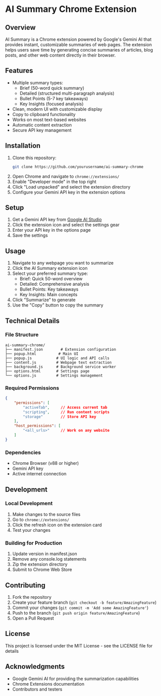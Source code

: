# AI Summary Chrome Extension

## Overview
AI Summary is a Chrome extension powered by Google's Gemini AI that provides instant, customizable summaries of web pages. The extension helps users save time by generating concise summaries of articles, blog posts, and other web content directly in their browser.

## Features
- Multiple summary types:
  - Brief (50-word quick summary)
  - Detailed (structured multi-paragraph analysis)
  - Bullet Points (5-7 key takeaways)
  - Key Insights (focused analysis)
- Clean, modern UI with customizable display
- Copy to clipboard functionality
- Works on most text-based websites
- Automatic content extraction
- Secure API key management

## Installation
1. Clone this repository:
   ```bash
   git clone https://github.com/yourusername/ai-summary-chrome
   ```
2. Open Chrome and navigate to `chrome://extensions/`
3. Enable "Developer mode" in the top right
4. Click "Load unpacked" and select the extension directory
5. Configure your Gemini API key in the extension options

## Setup
1. Get a Gemini API key from [Google AI Studio](https://makersuite.google.com/app/apikey)
2. Click the extension icon and select the settings gear
3. Enter your API key in the options page
4. Save the settings

## Usage
1. Navigate to any webpage you want to summarize
2. Click the AI Summary extension icon
3. Select your preferred summary type:
   - Brief: Quick 50-word overview
   - Detailed: Comprehensive analysis
   - Bullet Points: Key takeaways
   - Key Insights: Main concepts
4. Click "Summarize" to generate
5. Use the "Copy" button to copy the summary

## Technical Details

### File Structure
```
ai-summary-chrome/
├── manifest.json        # Extension configuration
├── popup.html          # Main UI
├── popup.js           # UI logic and API calls
├── content.js         # Webpage text extraction
├── background.js      # Background service worker
├── options.html       # Settings page
└── options.js         # Settings management
```

### Required Permissions
```json
{
    "permissions": [
        "activeTab",     // Access current tab
        "scripting",     // Run content scripts
        "storage"        // Store API key
    ],
    "host_permissions": [
        "<all_urls>"     // Work on any website
    ]
}
```

### Dependencies
- Chrome Browser (v88 or higher)
- Gemini API key
- Active internet connection

## Development

### Local Development
1. Make changes to the source files
2. Go to `chrome://extensions/`
3. Click the refresh icon on the extension card
4. Test your changes

### Building for Production
1. Update version in manifest.json
2. Remove any console.log statements
3. Zip the extension directory
4. Submit to Chrome Web Store

## Contributing
1. Fork the repository
2. Create your feature branch (`git checkout -b feature/AmazingFeature`)
3. Commit your changes (`git commit -m 'Add some AmazingFeature'`)
4. Push to the branch (`git push origin feature/AmazingFeature`)
5. Open a Pull Request

## License
This project is licensed under the MIT License - see the LICENSE file for details

## Acknowledgments
- Google Gemini AI for providing the summarization capabilities
- Chrome Extensions documentation
- Contributors and testers
